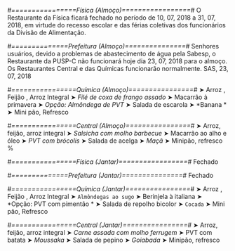 
*#================Física (Almoço)=================#*
O Restaurante da Física ficará fechado no período de 10, 07, 2018 a 31, 07, 2018, em virtude do recesso escolar e das férias coletivas dos funcionários da Divisão de Alimentação.

*#==============Prefeitura (Almoço)===============#*
Senhores usuários, devido a problemas de abastecimento de água pela Sabesp, o Restaurante da PUSP-C não funcionará hoje dia 23, 07, 2018 para o almoço. Os Restaurantes Central e das Químicas funcionarão normalmente.
SAS, 23, 07, 2018

*#================Química (Almoço)================#*
➤ Arroz ,  Feijão ,  Arroz Integral
➤ *Filé de coxa de frango assado*
➤ Macarrão à primavera 
➤ *Opção: Almôndega de PVT*
➤ Salada de escarola 
➤ *Banana  *
➤ Mini pão, Refresco

*#================Central (Almoço)================#*
➤ Arroz, feijão, arroz integral
➤ *Salsicha com molho barbecue*
➤ Macarrão ao alho e óleo
➤ *PVT com brócolis*
➤ Salada de acelga
➤ *Maçã*
➤ Minipão, refresco
%

*#================Física (Jantar)=================#*
Fechado

*#==============Prefeitura (Jantar)===============#*
Fechado

*#================Química (Jantar)================#*
➤ Arroz ,  Feijão ,  Arroz Integral
➤ `Almôndegas ao sugo`
➤ Berinjela à italiana 
➤ *Opção: PVT com pimentão *
➤ Salada de repolho bicolor
➤ `Cocada`
➤ Mini pão, Refresco

*#================Central (Jantar)================#*
➤ Arroz, feijão, arroz integral
➤ *Carne assada com molho ferrugem*
➤ PVT com batata
➤ *Moussaka*
➤ Salada de pepino
➤ *Goiabada*
➤ Minipão, refresco
